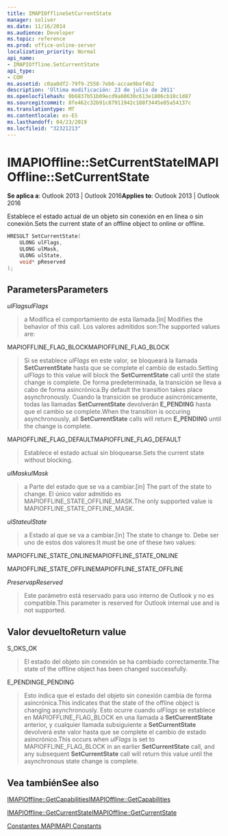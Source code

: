 ```yaml
---
title: IMAPIOfflineSetCurrentState
manager: soliver
ms.date: 11/16/2014
ms.audience: Developer
ms.topic: reference
ms.prod: office-online-server
localization_priority: Normal
api_name:
- IMAPIOffline.SetCurrentState
api_type:
- COM
ms.assetid: c0aa0df2-79f9-2558-7eb6-accae9bef4b2
description: 'Última modificación: 23 de julio de 2011'
ms.openlocfilehash: 0b6837b51b09ecd9a60630c613e1806cb10c1d87
ms.sourcegitcommit: 8fe462c32b91c87911942c188f3445e85a54137c
ms.translationtype: MT
ms.contentlocale: es-ES
ms.lasthandoff: 04/23/2019
ms.locfileid: "32321213"
---
```

# <a name="imapiofflinesetcurrentstate"></a><span data-ttu-id="41ddb-103">IMAPIOffline::SetCurrentState</span><span class="sxs-lookup"><span data-stu-id="41ddb-103">IMAPIOffline::SetCurrentState</span></span>

  
  
<span data-ttu-id="41ddb-104">**Se aplica a**: Outlook 2013 | Outlook 2016</span><span class="sxs-lookup"><span data-stu-id="41ddb-104">**Applies to**: Outlook 2013 | Outlook 2016</span></span> 
  
<span data-ttu-id="41ddb-105">Establece el estado actual de un objeto sin conexión en en línea o sin conexión.</span><span class="sxs-lookup"><span data-stu-id="41ddb-105">Sets the current state of an offline object to online or offline.</span></span>
  
```cpp
HRESULT SetCurrentState( 
    ULONG ulFlags, 
    ULONG ulMask, 
    ULONG ulState, 
    void* pReserved 
);
```

## <a name="parameters"></a><span data-ttu-id="41ddb-106">Parameters</span><span class="sxs-lookup"><span data-stu-id="41ddb-106">Parameters</span></span>

 <span data-ttu-id="41ddb-107">_ulFlags_</span><span class="sxs-lookup"><span data-stu-id="41ddb-107">_ulFlags_</span></span>
  
> <span data-ttu-id="41ddb-108">a Modifica el comportamiento de esta llamada.</span><span class="sxs-lookup"><span data-stu-id="41ddb-108">[in] Modifies the behavior of this call.</span></span> <span data-ttu-id="41ddb-109">Los valores admitidos son:</span><span class="sxs-lookup"><span data-stu-id="41ddb-109">The supported values are:</span></span>
    
<span data-ttu-id="41ddb-110">MAPIOFFLINE_FLAG_BLOCK</span><span class="sxs-lookup"><span data-stu-id="41ddb-110">MAPIOFFLINE_FLAG_BLOCK</span></span>
  
> <span data-ttu-id="41ddb-111">Si se establece _ulFlags_ en este valor, se bloqueará la llamada **SetCurrentState** hasta que se complete el cambio de estado.</span><span class="sxs-lookup"><span data-stu-id="41ddb-111">Setting  _ulFlags_ to this value will block the **SetCurrentState** call until the state change is complete.</span></span> <span data-ttu-id="41ddb-112">De forma predeterminada, la transición se lleva a cabo de forma asincrónica.</span><span class="sxs-lookup"><span data-stu-id="41ddb-112">By default the transition takes place asynchronously.</span></span> <span data-ttu-id="41ddb-113">Cuando la transición se produce asincrónicamente, todas las llamadas **SetCurrentState** devolverán **E_PENDING** hasta que el cambio se complete.</span><span class="sxs-lookup"><span data-stu-id="41ddb-113">When the transition is occuring asynchronously, all **SetCurrentState** calls will return **E_PENDING** until the change is complete.</span></span> 
    
<span data-ttu-id="41ddb-114">MAPIOFFLINE_FLAG_DEFAULT</span><span class="sxs-lookup"><span data-stu-id="41ddb-114">MAPIOFFLINE_FLAG_DEFAULT</span></span>
  
> <span data-ttu-id="41ddb-115">Establece el estado actual sin bloquearse.</span><span class="sxs-lookup"><span data-stu-id="41ddb-115">Sets the current state without blocking.</span></span>
    
 <span data-ttu-id="41ddb-116">_ulMask_</span><span class="sxs-lookup"><span data-stu-id="41ddb-116">_ulMask_</span></span>
  
> <span data-ttu-id="41ddb-117">a Parte del estado que se va a cambiar.</span><span class="sxs-lookup"><span data-stu-id="41ddb-117">[in] The part of the state to change.</span></span> <span data-ttu-id="41ddb-118">El único valor admitido es MAPIOFFLINE_STATE_OFFLINE_MASK.</span><span class="sxs-lookup"><span data-stu-id="41ddb-118">The only supported value is MAPIOFFLINE_STATE_OFFLINE_MASK.</span></span>
    
 <span data-ttu-id="41ddb-119">_ulState_</span><span class="sxs-lookup"><span data-stu-id="41ddb-119">_ulState_</span></span>
  
> <span data-ttu-id="41ddb-120">a Estado al que se va a cambiar.</span><span class="sxs-lookup"><span data-stu-id="41ddb-120">[in] The state to change to.</span></span> <span data-ttu-id="41ddb-121">Debe ser uno de estos dos valores:</span><span class="sxs-lookup"><span data-stu-id="41ddb-121">It must be one of these two values:</span></span>
    
<span data-ttu-id="41ddb-122">MAPIOFFLINE_STATE_ONLINE</span><span class="sxs-lookup"><span data-stu-id="41ddb-122">MAPIOFFLINE_STATE_ONLINE</span></span>
  
> 
    
<span data-ttu-id="41ddb-123">MAPIOFFLINE_STATE_OFFLINE</span><span class="sxs-lookup"><span data-stu-id="41ddb-123">MAPIOFFLINE_STATE_OFFLINE</span></span>
  
> 
    
 <span data-ttu-id="41ddb-124">_Preserva_</span><span class="sxs-lookup"><span data-stu-id="41ddb-124">_pReserved_</span></span>
  
> <span data-ttu-id="41ddb-125">Este parámetro está reservado para uso interno de Outlook y no es compatible.</span><span class="sxs-lookup"><span data-stu-id="41ddb-125">This parameter is reserved for Outlook internal use and is not supported.</span></span> 
    
## <a name="return-value"></a><span data-ttu-id="41ddb-126">Valor devuelto</span><span class="sxs-lookup"><span data-stu-id="41ddb-126">Return value</span></span>

<span data-ttu-id="41ddb-127">S_OK</span><span class="sxs-lookup"><span data-stu-id="41ddb-127">S_OK</span></span>
  
> <span data-ttu-id="41ddb-128">El estado del objeto sin conexión se ha cambiado correctamente.</span><span class="sxs-lookup"><span data-stu-id="41ddb-128">The state of the offline object has been changed successfully.</span></span>
    
<span data-ttu-id="41ddb-129">E_PENDING</span><span class="sxs-lookup"><span data-stu-id="41ddb-129">E_PENDING</span></span>
  
> <span data-ttu-id="41ddb-130">Esto indica que el estado del objeto sin conexión cambia de forma asincrónica.</span><span class="sxs-lookup"><span data-stu-id="41ddb-130">This indicates that the state of the offline object is changing asynchronously.</span></span> <span data-ttu-id="41ddb-131">Esto ocurre cuando _ulFlags_ se establece en MAPIOFFLINE_FLAG_BLOCK en una llamada a **SetCurrentState** anterior, y cualquier llamada subsiguiente a **SetCurrentState** devolverá este valor hasta que se complete el cambio de estado asincrónico.</span><span class="sxs-lookup"><span data-stu-id="41ddb-131">This occurs when  _ulFlags_ is set to MAPIOFFLINE_FLAG_BLOCK in an earlier **SetCurrentState** call, and any subsequent **SetCurrentState** call will return this value until the asynchronous state change is complete.</span></span> 
    
## <a name="see-also"></a><span data-ttu-id="41ddb-132">Vea también</span><span class="sxs-lookup"><span data-stu-id="41ddb-132">See also</span></span>



[<span data-ttu-id="41ddb-133">IMAPIOffline::GetCapabilities</span><span class="sxs-lookup"><span data-stu-id="41ddb-133">IMAPIOffline::GetCapabilities</span></span>](imapioffline-getcapabilities.md)
  
[<span data-ttu-id="41ddb-134">IMAPIOffline::GetCurrentState</span><span class="sxs-lookup"><span data-stu-id="41ddb-134">IMAPIOffline::GetCurrentState</span></span>](imapioffline-getcurrentstate.md)


[<span data-ttu-id="41ddb-135">Constantes MAPI</span><span class="sxs-lookup"><span data-stu-id="41ddb-135">MAPI Constants</span></span>](mapi-constants.md)

